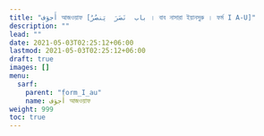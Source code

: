 ```yaml
---
title: "أَجوَف আজওয়াফ [باب  نَصَرَ  يَنصُرُ । বাব নাসারা ইয়ানসুরু । ফর্ম I A-U]"
description: ""
lead: ""
date: 2021-05-03T02:25:12+06:00
lastmod: 2021-05-03T02:25:12+06:00
draft: true
images: []
menu: 
  sarf:
    parent: "form_I_au"
    name: أَجوَف আজওয়াফ 
weight: 999
toc: true
---
```



